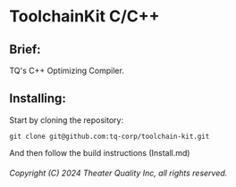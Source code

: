 # ToolchainKit C/C++

## Brief:

TQ's C++ Optimizing Compiler.

## Installing:

Start by cloning the repository:

```
git clone git@github.com:tq-corp/toolchain-kit.git
```

And then follow the build instructions (Install.md)

###### Copyright (C) 2024 Theater Quality Inc, all rights reserved.
